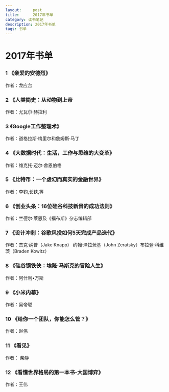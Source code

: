 ```yaml
---
layout:     post
title:      2017年书单
category: 读书笔记
description: 2017年书单
tags: 书单
---
```


# 2017年书单

### 1 《亲爱的安德烈》  
作者：龙应台

### 2 《人类简史：从动物到上帝
作者：尤瓦尔·赫拉利

### 3 《Google工作整理术》
作者：道格拉斯·梅里尔和詹姆斯·马丁

### 4 《大数据时代：生活，工作与思维的大变革》
作者：维克托·迈尔·舍恩伯格

### 5 《比特币：一个虚幻而真实的金融世界》
作者：李钧,长铗,等

### 6 《创业头条：16位硅谷科技新贵的成功法则》
作者：兰德尔·莱恩及《福布斯》杂志编辑部

### 7 《设计冲刺：谷歌风投如何5天完成产品迭代》
作者：杰克·纳普（Jake Knapp） 约翰·泽拉茨基（John Zeratsky）布拉登·科维茨（Braden Kowitz）

### 8 《硅谷钢铁侠：埃隆·马斯克的冒险人生》
作者：阿什利•万斯 

### 9 《小米内幕》
作者：吴帝聪

### 10 《给你一个团队，你能怎么管？》
作者：赵伟

### 11 《看见》
作者： 柴静

### 12 《看懂世界格局的第一本书-大国博弈》
作者：王伟